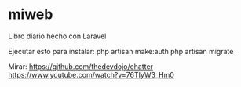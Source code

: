 # miweb
Libro diario hecho con Laravel

Ejecutar esto para instalar:
php artisan make:auth
php artisan migrate

Mirar:
https://github.com/thedevdojo/chatter
https://www.youtube.com/watch?v=76TIyW3_Hm0
